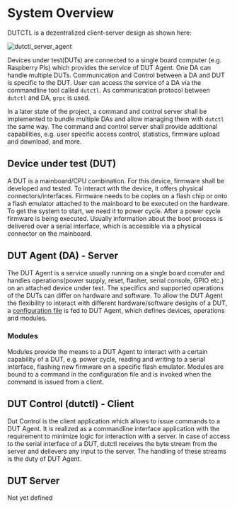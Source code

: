 # System Overview

DUTCTL is a dezentralized client-server design as shown here:

![dutctl_server_agent](https://github.com/BlindspotSoftware/dutctl/assets/14163031/c16b0bde-4fb1-4a4e-8faf-ff63e24d8ac8)

Devices under test(DUTs) are connected to a single board computer (e.g. Raspberry PIs) which provides the service of DUT Agent.
One DA can handle multiple DUTs.
Communication and Control between a DA and DUT is specific to the DUT.
User can access the service of a DA via the commandline tool called `dutctl`.
As communication protocol between `dutctl` and DA, `grpc` is used.

In a later state of the project, a command and control server shall be implemented to bundle multiple DAs and allow managing them with `dutctl` the same way.
The command and control server shall provide additional capabilities, e.g. user specific access control, statistics, firmware upload and download, and more.

## Device under test (DUT)
A DUT is a mainboard/CPU combination.
For this device, firmware shall be developed and tested.
To interact with the device, it offers physical connectors/interfaces.
Firmware needs to be copies on a flash chip or onto a flash emulator attached to the mainboard to be executed on the hardware.
To get the system to start, we need it to power cycle.
After a power cycle firmware is being executed.
Usually information about the boot process is delivered over a serial interface, which is accessible via a physical connector on the mainboard.

## DUT Agent (DA) - Server
The DUT Agent is a service usually running on a single board comuter and handles operations(power supply, reset, flasher, serial console, GPIO etc.) on an attached device under test.
The specifics and supported operations of the DUTs can differ on hardware and software.
To allow the DUT Agent the flexibility to interact with different hardware/software designs of a DUT, a [configuration file](./dutagent-config.md) is fed to DUT Agent, which defines devices, operations and modules.

### Modules
Modules provide the means to a DUT Agent to interact with a certain capability of a DUT, e.g. power cycle, reading and writing to a serial interface, flashing new firmware on a specific flash emulator.
Modules are bound to a command in the configuration file and is invoked when the command is issued from a client.

## DUT Control (dutctl) - Client
Dut Control is the client application which allows to issue commands to a DUT Agent.
It is realized as a commandline interface application with the requirement to minimize logic for interaction with a server.
In case of access to the serial interface of a DUT, dutctl receives the byte stream from the server and delievers any input to the server.
The handling of these streams is the duty of DUT Agent.

## DUT Server
Not yet defined
